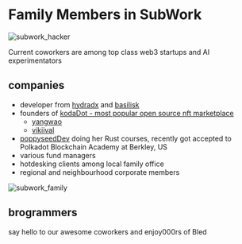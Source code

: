 # Family Members in SubWork

![subwork_hacker](pics/subwork_hacker_zoom.png)

Current coworkers are among top class web3 startups and AI experimentators

companies
---
- developer from [hydradx](https://hydradx.io/) and [basilisk](https://bsx.fi/)
- founders of [kodaDot - most popular open source nft marketplace](https://kodadot.xyz)
  - [yangwao](https://twitter.com/yangwao)
  - [vikiival](https://twitter.com/vikiival)
- [poppyseedDev](https://twitter.com/poppyseeddev) doing her Rust courses, recently got accepted to Polkadot Blockchain Academy at Berkley, US
- various fund managers
- hotdesking clients among local family office
- regional and neighbourhood corporate members


<script setup>
import { VPTeamMembers } from 'vitepress/theme'

const members = [
  {
    avatar: 'https://www.github.com/yangwao.png',
    name: 'matej yangwao',
    title: 'co-founder Koda',
    links: [
      { icon: 'github', link: 'https://github.com/yangwao' },
      { icon: 'twitter', link: 'https://twitter.com/yangwao' },
      { icon: 'linkedin', link: 'https://linkedin.com/in/mnemcek' }
    ]
  },
  {
    avatar: 'https://www.github.com/JustLuuuu.png',  
    name: 'Luuuu',
    title: 'artists relationships at Koda',
    links: [
      { icon: 'github', link: 'https://github.com/JustLuuuu' },
      { icon: 'twitter', link: 'https://twitter.com/Just_Luuuu' }
    ]
  },
  {
    avatar: 'https://www.github.com/vikiival.png',
    name: 'viki val',
    title: 'co-founder Koda',
    links: [
      { icon: 'github', link: 'https://github.com/vikiival' },
      { icon: 'twitter', link: 'https://twitter.com/vikiival' }
    ]
  },
  {
    avatar: 'https://www.github.com/poppyseeddev.png',
    name: 'aurora poppyseed',
    title: 'founder of Lastic',
    links: [
      { icon: 'github', link: 'https://github.com/poppyseeddev' },
      { icon: 'twitter', link: 'https://twitter.com/poppyseeddev' }
    ]
  },
  {
    avatar: 'https://www.github.com/vgantchev.png',
    name: 'valery',
    title: 'founder & runtime at Basilisk & HydraDX',
    links: [
      { icon: 'github', link: 'https://github.com/vgantchev' },
      { icon: 'twitter', link: 'https://twitter.com/cl0w5' }
    ]
  },
  {
    avatar: 'https://subwork.xyz/member_vito.jpeg',
    name: 'vito',
    title: 'trading stocks',
    links: [
      { icon: 'linkedin', link: 'https://linkedin.com/in/vitohrzenjak' }
    ]
  },
]
</script>

![subwork_family](pics/subwork_family.png)

brogrammers
---

say hello to our awesome coworkers and enjoy000rs of Bled

<VPTeamMembers size="medium" :members="members" />